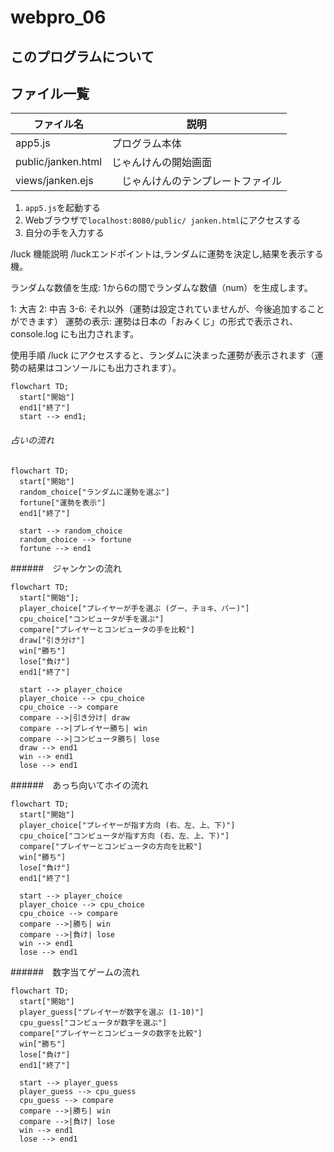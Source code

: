 # webpro_06

## このプログラムについて

## ファイル一覧

ファイル名 | 説明
-|-
app5.js | プログラム本体
public/janken.html | じゃんけんの開始画面
views/janken.ejs |　じゃんけんのテンプレートファイル



1. ```app5.js```を起動する
1. Webブラウザで```localhost:8080/public/ janken.html```にアクセスする
1. 自分の手を入力する

/luck
機能説明
/luckエンドポイントは,ランダムに運勢を決定し,結果を表示する機。

ランダムな数値を生成: 1から6の間でランダムな数値（num）を生成します。

1: 大吉
2: 中吉
3-6: それ以外（運勢は設定されていませんが、今後追加することができます）
運勢の表示: 運勢は日本の「おみくじ」の形式で表示され、console.log にも出力されます。

使用手順
/luck にアクセスすると、ランダムに決まった運勢が表示されます（運勢の結果はコンソールにも出力されます）。

```mermaid
flowchart TD;
  start["開始"]
  end1["終了"]
  start --> end1;

```




###### 占いの流れ
```mermaid
flowchart TD;
  start["開始"]
  random_choice["ランダムに運勢を選ぶ"]
  fortune["運勢を表示"]
  end1["終了"]

  start --> random_choice
  random_choice --> fortune
  fortune --> end1
```

######　ジャンケンの流れ
```mermaid
flowchart TD;
  start["開始"];
  player_choice["プレイヤーが手を選ぶ (グー、チョキ、パー)"]
  cpu_choice["コンピュータが手を選ぶ"]
  compare["プレイヤーとコンピュータの手を比較"]
  draw["引き分け"]
  win["勝ち"]
  lose["負け"]
  end1["終了"]

  start --> player_choice
  player_choice --> cpu_choice
  cpu_choice --> compare
  compare -->|引き分け| draw
  compare -->|プレイヤー勝ち| win
  compare -->|コンピュータ勝ち| lose
  draw --> end1
  win --> end1
  lose --> end1

```

######　あっち向いてホイの流れ
```mermaid
flowchart TD;
  start["開始"]
  player_choice["プレイヤーが指す方向 (右、左、上、下)"]
  cpu_choice["コンピュータが指す方向 (右、左、上、下)"]
  compare["プレイヤーとコンピュータの方向を比較"]
  win["勝ち"]
  lose["負け"]
  end1["終了"]

  start --> player_choice
  player_choice --> cpu_choice
  cpu_choice --> compare
  compare -->|勝ち| win
  compare -->|負け| lose
  win --> end1
  lose --> end1
```

######　数字当てゲームの流れ
```mermaid
flowchart TD;
  start["開始"]
  player_guess["プレイヤーが数字を選ぶ (1-10)"]
  cpu_guess["コンピュータが数字を選ぶ"]
  compare["プレイヤーとコンピュータの数字を比較"]
  win["勝ち"]
  lose["負け"]
  end1["終了"]

  start --> player_guess
  player_guess --> cpu_guess
  cpu_guess --> compare
  compare -->|勝ち| win
  compare -->|負け| lose
  win --> end1
  lose --> end1
```

